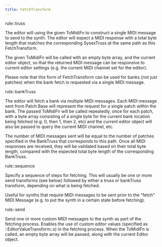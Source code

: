 ```yaml
---
title: FetchTransform
---
```


rule::truss

The editor will using the given ToMidiFn to construct a single MIDI message to send to the synth. The editor will expect a MIDI response with a total byte length that matches the corresponding SysexTruss at the same path as this FetchTransform.

The given ToMidiFn will be called with an empty byte array, and the current editor object, so that the returned MIDI message can be responsive to current editor settings (e.g. the current MIDI channel set for the editor).

Please note that this form of FetchTransform can be used for banks (not just patches) when the bank fetch is requested via a single MIDI message.

rule::bankTruss

The editor will fetch a bank via multiple MIDI messages. Each MIDI message sent from Patch Base will represent the request for a single patch within the bank. The passed ToMidiFn will be called repeatedly, once for each patch, with a byte array consisting of a single byte for the current bank location being fetched (e.g. 0, then 1, then 2, etc) and the current editor object will also be passed to query the current MIDI channel, etc.

The number of MIDI messages sent will be equal to the number of patches specified in the BankTruss that corresponds to this path. Once all MIDI responses are received, they will be validated based on their total byte length, compared with the expected total byte length of the corresponding BankTruss.

rule::sequence

Specify a sequence of steps for fetching. This will usually be one or more send transforms (see below) followed by either a truss or bankTruss transform, depending on what is being fetched.

Useful for synths that require MIDI messages to be sent prior to the "fetch" MIDI Message (e.g. to put the synth in a certain state before fetching).

rule::send

Send one or more custom MIDI messages to the synth as part of the fetching process. Enables the use of custom editor values (specified as ::EditorValueTransform::s) in the fetching process. When the ToMidiFn is called, an empty byte array will be passed, along with the current Editor object.
